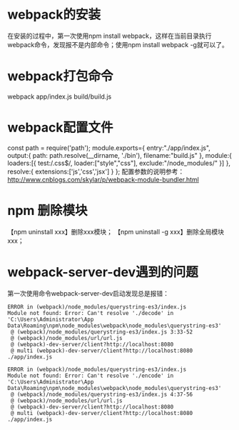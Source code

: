 # webpack的安装
   在安装的过程中，第一次使用npm install webpack，这样在当前目录执行webpack命令，发现报不是内部命令；使用npm install webpack -g就可以了。
# webpack打包命令
webpack app/index.js build/build.js
# webpack配置文件

const path = require('path');
module.exports={
    entry:"./app/index.js",
    output:{
        path: path.resolve(__dirname, './bin'),
        filename:"build.js"
    },
    module:{
        loaders:[{
            test:/.css$/,
            loader:["style","css"],
            exclude:"/node_modules/"
        }]
    },
    resolve:{
        extensions:['js','css','jsx']
    }
};
配置参数的说明参考：http://www.cnblogs.com/skylar/p/webpack-module-bundler.html
# npm 删除模块
【npm uninstall xxx】删除xxx模块；
【npm uninstall -g xxx】删除全局模块xxx；
# webpack-server-dev遇到的问题
第一次使用命令webpack-server-dev启动发现总是报错：
```
ERROR in (webpack)/node_modules/querystring-es3/index.js
Module not found: Error: Can't resolve './decode' in 'C:\Users\Administrator\App
Data\Roaming\npm\node_modules\webpack\node_modules\querystring-es3'
 @ (webpack)/node_modules/querystring-es3/index.js 3:33-52
 @ (webpack)/node_modules/url/url.js
 @ (webpack)-dev-server/client?http://localhost:8080
 @ multi (webpack)-dev-server/client?http://localhost:8080 ./app/index.js

ERROR in (webpack)/node_modules/querystring-es3/index.js
Module not found: Error: Can't resolve './encode' in 'C:\Users\Administrator\App
Data\Roaming\npm\node_modules\webpack\node_modules\querystring-es3'
 @ (webpack)/node_modules/querystring-es3/index.js 4:37-56
 @ (webpack)/node_modules/url/url.js
 @ (webpack)-dev-server/client?http://localhost:8080
 @ multi (webpack)-dev-server/client?http://localhost:8080 ./app/index.js
```

